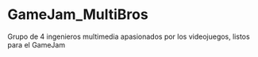 # GameJam_MultiBros
Grupo de 4 ingenieros multimedia apasionados por los videojuegos, listos para el GameJam
